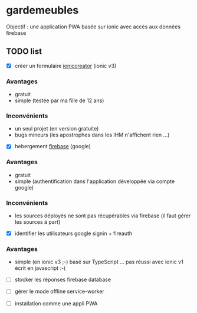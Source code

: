 # gardemeubles
Objectif : une application PWA basée sur ionic avec accès aux données firebase

## TODO list
- [x] créer un formulaire                 [ioniccreator](https://creator.ionic.io) (ionic v3)
### Avantages
  - gratuit
  - simple (testée par ma fille de 12 ans)
### Inconvénients
  - un seul projet (en version gratuite)
  - bugs mineurs (les apostrophes dans les IHM n'affichent rien ...)

- [x] hebergement                         [firebase](https://console.firebase.google.com/) (google)

### Avantages
  - gratuit
  - simple (authentification dans l'application développée via compte google)

### Inconvénients
  - les sources déployés ne sont pas récupérables via firebase (il faut gérer les sources à part)

- [x] identifier les utilisateurs         google signin + fireauth
### Avantages
  - simple (en ionic v3 ;-) basé sur TypeScript ... pas réussi avec ionic v1 écrit en javascript :-(

- [ ] stocker les réponses                 firebase database

- [ ] gérer le mode offline                service-worker

- [ ] installation comme une appli         PWA
